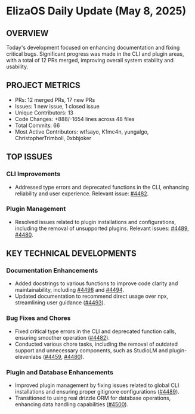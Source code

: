 # ElizaOS Daily Update (May 8, 2025)

## OVERVIEW 
Today's development focused on enhancing documentation and fixing critical bugs. Significant progress was made in the CLI and plugin areas, with a total of 12 PRs merged, improving overall system stability and usability.

## PROJECT METRICS
- PRs: 12 merged PRs, 17 new PRs
- Issues: 1 new issue, 1 closed issue
- Unique Contributors: 13
- Code Changes: +888/-1654 lines across 48 files
- Total Commits: 66
- Most Active Contributors: wtfsayo, K1mc4n, yungalgo, ChristopherTrimboli, 0xbbjoker

## TOP ISSUES
### CLI Improvements
- Addressed type errors and deprecated functions in the CLI, enhancing reliability and user experience. Relevant issue: [#4482](https://github.com/elizaos/eliza/issues/4482).

### Plugin Management
- Resolved issues related to plugin installations and configurations, including the removal of unsupported plugins. Relevant issues: [#4489](https://github.com/elizaos/eliza/issues/4489), [#4480](https://github.com/elizaos/eliza/issues/4480).

## KEY TECHNICAL DEVELOPMENTS
### Documentation Enhancements
- Added docstrings to various functions to improve code clarity and maintainability, including [#4498](https://github.com/elizaos/eliza/pull/4498) and [#4494](https://github.com/elizaos/eliza/pull/4494).
- Updated documentation to recommend direct usage over npx, streamlining user guidance ([#4493](https://github.com/elizaos/eliza/pull/4493)).

### Bug Fixes and Chores
- Fixed critical type errors in the CLI and deprecated function calls, ensuring smoother operation ([#4482](https://github.com/elizaos/eliza/pull/4482)).
- Conducted various chore tasks, including the removal of outdated support and unnecessary components, such as StudioLM and plugin-elevenlabs ([#4459](https://github.com/elizaos/eliza/pull/4459), [#4480](https://github.com/elizaos/eliza/pull/4480)).

### Plugin and Database Enhancements
- Improved plugin management by fixing issues related to global CLI installations and ensuring proper gitignore configurations ([#4489](https://github.com/elizaos/eliza/pull/4489)).
- Transitioned to using real drizzle ORM for database operations, enhancing data handling capabilities ([#4500](https://github.com/elizaos/eliza/pull/4500)).